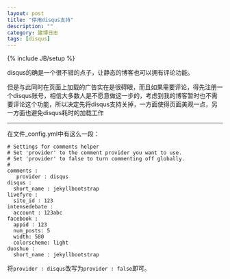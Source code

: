 ```yaml
---
layout: post
title: "停用disqus支持"
description: ""
category: 建博日志
tags: [disqus]
---
```


{% include JB/setup %}


disqus的确是一个很不错的点子，让静态的博客也可以拥有评论功能。

但是与此同时在页面上加载的广告实在是很碍眼，而且如果需要评论，得先注册一个disqus账号，相信大多数人是不愿意做这一步的，考虑到我的博客暂时也不需要评论这个功能，所以决定先将disqus支持关掉，一方面使得页面美观一点，另一方面也避免disqus耗时的加载工作

***

在文件_config.yml中有这么一段：


    # Settings for comments helper
    # Set 'provider' to the comment provider you want to use.
    # Set 'provider' to false to turn commenting off globally.
    #
    comments :
       provider : disqus
    disqus :
      short_name : jekyllbootstrap
    livefyre :
      site_id : 123
    intensedebate :
      account : 123abc
    facebook :
      appid : 123
      num_posts: 5
      width: 580
      colorscheme: light
    duoshuo :
      short_name : jekyllbootstrap

将`provider : disqus`改写为`provider : false`即可。

